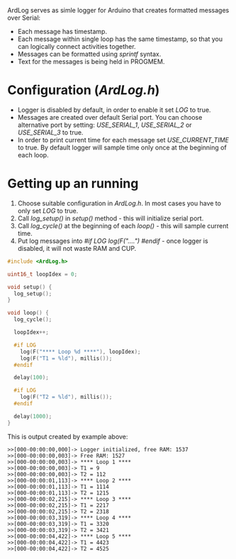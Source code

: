 ArdLog serves as simle logger for Arduino that creates formatted messages over Serial:
* Each message has timestamp.
* Each message within single loop has the same timestamp, so that you can logically connect activities together.
* Messages can be formatted using *sprintf* syntax.
* Text for the messages is being held in PROGMEM.

# Configuration (*ArdLog.h*)
* Logger is disabled by default, in order to enable it set *LOG* to true.
* Messages are created over default Serial port. You can choose alternative port by setting: *USE_SERIAL_1*, *USE_SERIAL_2* or *USE_SERIAL_3* to true.
* In order to print current time for each message set *USE_CURRENT_TIME* to true. By default logger will sample time only once at the beginning of each loop.

# Getting up an running
1. Choose suitable configuration in *ArdLog.h*. In most cases you have to only set *LOG* to true.
2. Call *log_setup()* in *setup()* method - this will initialize serial port.
3. Call  *log_cycle()* at the beginning of each *loop()* - this will sample current time.
4. Put log messages into *#if LOG log(F("....") #endif* - once logger is disabled, it will not waste RAM and CUP.

```cpp
#include <ArdLog.h>

uint16_t loopIdex = 0;

void setup() {
  log_setup();
}

void loop() {
  log_cycle();

  loopIdex++;

  #if LOG
    log(F("**** Loop %d ****"), loopIdex);
    log(F("T1 = %ld"), millis());
  #endif

  delay(100);

  #if LOG
    log(F("T2 = %ld"), millis());
  #endif

  delay(1000);
}
```

This is output created by example above:
```
>>[000-00:00:00,000]-> Logger initialized, free RAM: 1537
>>[000-00:00:00,003]-> Free RAM: 1527
>>[000-00:00:00,003]-> **** Loop 1 ****
>>[000-00:00:00,003]-> T1 = 9
>>[000-00:00:00,003]-> T2 = 112
>>[000-00:00:01,113]-> **** Loop 2 ****
>>[000-00:00:01,113]-> T1 = 1114
>>[000-00:00:01,113]-> T2 = 1215
>>[000-00:00:02,215]-> **** Loop 3 ****
>>[000-00:00:02,215]-> T1 = 2217
>>[000-00:00:02,215]-> T2 = 2318
>>[000-00:00:03,319]-> **** Loop 4 ****
>>[000-00:00:03,319]-> T1 = 3320
>>[000-00:00:03,319]-> T2 = 3421
>>[000-00:00:04,422]-> **** Loop 5 ****
>>[000-00:00:04,422]-> T1 = 4423
>>[000-00:00:04,422]-> T2 = 4525
```
